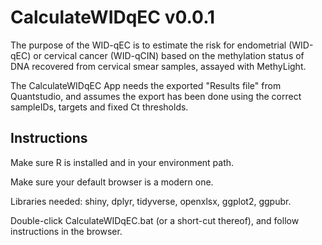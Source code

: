 # CalculateWIDqEC v0.0.1

The purpose of the WID-qEC is to estimate the risk for endometrial (WID-qEC) or cervical cancer (WID-qCIN) based on the methylation status of DNA recovered from cervical smear samples, assayed with MethyLight.

The CalculateWIDqEC App needs the exported "Results file" from Quantstudio, and assumes the export has been done using the correct sampleIDs, targets and fixed Ct thresholds.

## Instructions

Make sure R is installed and in your environment path.

Make sure your default browser is a modern one.

Libraries needed: shiny, dplyr, tidyverse, openxlsx, ggplot2, ggpubr.

Double-click CalculateWIDqEC.bat (or a short-cut thereof), and follow instructions in the browser.